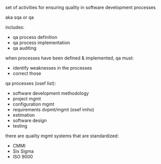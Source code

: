 set of activities for ensuring quality in software development processes

aka sqa or qa

includes:
* qa process definition
* qa process implementation
* qa auditing

when processes have been defined & implemented, qa must:
* identify weaknesses in the processes
* correct those

qa processes (osef list):
* software development methodology
* project mgmt
* configuration mgmt
* requirements dvpmt/mgmt (osef imho)
* estimation
* software design
* testing

there are quality mgmt systems that are standardized:
* CMMI
* Six Sigma
* ISO 9000
